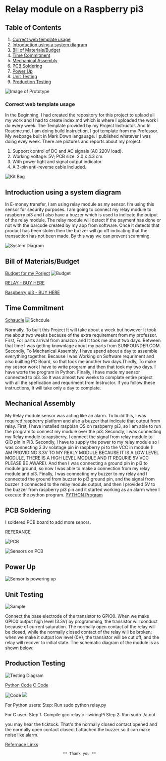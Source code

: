 
# Relay module on a Raspberry pi3 

## Table of Contents
1. [Correct web template usage](#correct-web-template-usage)
2. [Introduction using a system diagram](#introduction-using-a-system-diagram)
2. [Bill of Materials/Budget](#bill-of-materials/budget)
4. [Time Commitment](#time-commitment)
5. [Mechanical Assembly](#mechanical-assembly)
6. [PCB Soldering](#pcb-soldering)
7. [Power Up](#power-up)
8. [Unit Testing](#unit-testing)
9. [Production Testing](#production-testing)


![Image of Prototype](https://raw.githubusercontent.com/VinoU/Bar-QR-code-scanners/master/Final%20Scrren.png)


### Correct web template usage

In the Beginning, I had created the repository for this project to uplaod all my work and I had to create index.md which is where I uploaded the work I do every week. The Template provided by my Project Instructor. And In Readme.md, I am doing build Instruction, I got template from my Professor. My webpage built in Mark Down langauage. I published whatever I was doing evey week. There are pictures and reports about my project.

1. Support control of DC and AC signals (AC 220V load).
2. Working voltage: 5V; PCB size: 2.0 x 4.3 cm.
3. With power light and signal output indicator.
4. A 3-pin anti-reverse cable included.

![Kit Bag](https://raw.githubusercontent.com/VinoU/Bar-QR-code-scanners/master/Pictures/IMG_3096.JPG) 


## Introduction using a system diagram

In E-money transfer, I am using relay module as my sensor. I’m using this sensor for security purposes. I am going to connect my relay module to raspberry pi3 and I also have a buzzer which is used to indicate the output of the relay module. The relay module will detect if the payment has done or not with the barcode created by my app from software. Once it detects that product has been stolen then the buzzer will go off indicating that the transaction has not been made. By this way we can prevent scamming.

![System Diagram](https://raw.githubusercontent.com/VinoU/Bar-QR-code-scanners/master/System%20Diagram.png)


## Bill of Materials/Budget

[Budget for my Porject](https://github.com/VinoU/Bar-QR-code-scanners/blob/master/Parts%20Budget%20Vino%20Uthayakumar%20-%20new.xlsx)
![Budget](https://raw.githubusercontent.com/VinoU/Bar-QR-code-scanners/master/BUDGET.png)

[RELAY - BUY HERE](https://www.amazon.ca/gp/product/B013GAGFOU/ref=oh_aui_detailpage_o01_s00?ie=UTF8&psc=1)

[Raspberry pi3 - BUY HERE](https://www.amazon.ca/gp/product/B01CCF6V3A/ref=oh_aui_detailpage_o02_s00?ie=UTF8&psc=1)



## Time Commitment


[Schaudle](https://github.com/VinoU/Bar-QR-code-scanners/blob/master/Vino%20Uthayakumar_Project%20Schedule.pdf)
![Schcdule](https://raw.githubusercontent.com/VinoU/Bar-QR-code-scanners/master/schedule.png)

Normally, To built this Project It will take about a week but however It took me about two weeks because of the extra requirement from my professor. First, For parts arrival from amazon and It took me about two days. Between that time I was getting knownlage about my parts from SUNFOUNDER.COM. Secondly, To Mechanical Assembly, I have spend about a day to assemble everything together. Because I was Working on Software requriment and also builting PC Board, so that took me another two days.Thirdly, To make my sesnor work I have to write program and then that took my two days. I have worte the program in Python. Finally, I have made my sensor connected to pi3. So It was almost two weeks to complate entire project with all the spefication and requriment from Instructor. If you follow these instructions, It will take only a day to complate.

## Mechanical Assembly

My Relay module sensor was acting like an alarm. To build this, I was required raspberry platform and also a buzzer that indicate that output from relay. First, I  have installed raspbian OS on rasbperry pi3, so I am able to run the program to connect my module over the pi3. Secondly, I was connecting my Relay module to rapsberry, I connect the signal from relay module to GIO pin in Pi3. Secondly, I have to supply the power to my relay module so I was connecting 3.3v volatage pin in raspberry pi to the VCC in module (I AM PROVIDING 3.3V TO MY REALY MODULE BECAUSE IT IS A LOW LEVEL MODULE, THERE IS A HIGH LEVEL MODULE AND IT REQURIE 5V VCC PLEASE BE AWARE). And then I was connecting a ground pin in pi3 to module ground, so now I was able to make a connection from my relay module and pi3. Finally, I was connecting my buzzer to my relay and I connected the ground from buzzer to pi3 ground pin, and the signal from buzzer It connected to the relay module output, and then I provided 5V to the buzzer from raspberry pi3 pin and it started working as an alarm when I execute the python program.
 [PYTHON Program](https://raw.githubusercontent.com/VinoU/Bar-QR-code-scanners/master/code/relay.py)
 
## PCB Soldering

I soldered PCB board to add more senors.

[REFERANCE](https://github.com/six0four/StudentSenseHat/blob/master/README.md)

![PCB](https://raw.githubusercontent.com/VinoU/Bar-QR-code-scanners/master/Pictures/IMG_3089.JPG)

![Sensors on PCB](https://raw.githubusercontent.com/VinoU/Bar-QR-code-scanners/master/Sensors%20ON%20PCB.jpg)


## Power Up
![Sensor is powering up](https://raw.githubusercontent.com/VinoU/Bar-QR-code-scanners/master/Light%20up.JPG)

## Unit Testing

![Sample](https://raw.githubusercontent.com/VinoU/Bar-QR-code-scanners/master/relayew.png)

Connect the base electrode of the transistor to GPIO0. When we make GPIO0 output high level (3.3V) by programming, the transistor will conduct because of current saturation. The normally open contact of the relay will be closed, while the normally closed contact of the relay will be broken; when we make it output low level (0V), the transistor will be cut off, and the relay will recover to initial state. The schematic diagram of the module is as shown below:

## Production Testing

![Testing Diagram](https://raw.githubusercontent.com/VinoU/Bar-QR-code-scanners/master/Sample.png)

[Python Code](https://raw.githubusercontent.com/VinoU/Bar-QR-code-scanners/master/relay.py)
[C Code](https://raw.githubusercontent.com/VinoU/Bar-QR-code-scanners/master/relay.c)

![Code](https://raw.githubusercontent.com/VinoU/Bar-QR-code-scanners/master/code.png)
![](https://raw.githubusercontent.com/VinoU/Bar-QR-code-scanners/master/c%20code.png)

For Python users:
Step: Run
sudo python relay.py


For C user:
Step 1: Compile
gcc relay.c –lwiringPi
Step 2: Run
sudo ./a.out

you may hear the ticktock. That's the normally closed contact opened and the normally open contact closed. I attached the buzzer so it can make noise like alarm.

[Refernace Links](https://www.sunfounder.com/learn/sensor-kit-v2-0-for-raspberry-pi-b-plus/lesson-4-relay-module-sensor-kit-v2-0-for-b-plus.html)

                              ** Thank you **
 

